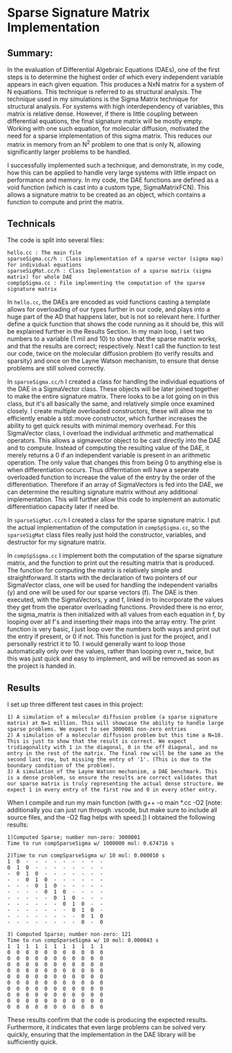 # Sparse Signature Matrix Implementation

## Summary:

In the evaluation of Differential Algebraic Equations (DAEs), one of the first steps is to determine the highest order of which every independent variable appears in each given equation. This produces a NxN matrix for a system of N equations. This technique is referred to as structural analysis. The technique used in my simulations is the Sigma Matrix technique for structural analysis. For systems with high interdependency of variables, this matrix is relative dense. However, if there is little coupling between differential equations, the final signature matrix will be mostly empty. Working with one such equation, for molecular diffusion, motivated the need for a sparse implementation of this sigma matrix. This reduces our matrix in memory from an N<sup>2</sup> problem to one that is only N, allowing significantly larger problems to be handled.

I successfully implemented such a technique, and demonstrate, in my code, how this can be applied to handle very large systems with little impact on performance and memory. In my code, the DAE functions are defined as a void function (which is cast into a custom type, SigmaMatrixFCN). This allows a signature matrix to be created as an object, which contains a function to compute and print the matrix.

## Technicals

The code is split into several files:

    hello.cc : The main file
    sparseSigma.cc/h : Class implementation of a sparse vector (sigma map) for individual equations
    sparseSigMat.cc/h : Class Implementation of a sparse matrix (sigma matrix) for whole DAE
    compSpSigma.cc : File implementing the computation of the sparse signature matrix

In `hello.cc`, the DAEs are encoded as void functions casting a template allows for overloading of our types further in our code, and plays into a huge part of the AD that happens later, but is not so relevant here. I further define a quick function that shows the code running as it should be, this will be explained further in the Results Section. In my main loop, I set two numbers to a variable (1 mil and 10) to show that the sparse matrix works, and that the results are correct; respectively. Next I call the function to test our code, twice on the molecular diffusion problem (to verify results and sparsity) and once on the Layne Watson mechanism, to ensure that dense problems are still solved correctly.

In `sparseSigma.cc/h` I created a class for handling the individual equations of the DAE in a SigmaVector class. These objects will be later joined together to make the entire signature matrix. There looks to be a lot going on in this class, but it's all basically the same, and relatively simple once examined closely. I create multiple overloaded constructors, these will allow me to efficiently enable a std::move constructor, which further increases the ability to get quick results with minimal memory overhead. For this SigmaVector class, I overload the individual arithmetic and mathematical operators. This allows a sigmavector object to be cast directly into the DAE and to compute. Instead of computing the resulting value of the DAE, it merely returns a 0 if an independent variable is present in an arithmetic operation. The only value that changes this from being 0 to anything else is when differentiation occurs. Thus differntiation will have a seperate overloaded function to increase the value of the entry by the order of the differentiation. Therefore if an array of SigmaVectors is fed into the DAE, we can determine the resulting signature matrix without any additional implementation. This will further allow this code to implement an automatic differentiation capacity later if need be.

In `sparseSigMat.cc/h` I created a class for the sparse signature matrix. I put the actual implementation of the computation in `compSpSigma.cc`, so the `sparseSigMat` class files really just hold the constructor, variables, and destructor for my signature matrix.

In `compSpSigma.cc` I implement both the computation of the sparse signature matrix, and the function to print out the resulting matrix that is produced. The function for computing the matrix is relatively simple and straightforward. It starts with the declaration of two pointers of our SigmaVector class, one will be used for handling the independent varialbs (y) and one will be used for our sparse vectors (f). The DAE is then executed, with the SigmaVectors, y and f, linked in to incorporate the values they get from the operator overloading functions. Provided there is no error, the sigma_matrix is then initialized with all values from each equation in f, by looping over all f's and inserting their maps into the array entry. The print function is very basic, I just loop over the numbers both ways and print out the entry if present, or 0 if not. This function is just for the project, and I personally restrict it to 10. I would generally want to loop those automatically only over the values, rather than looping over n_ twice, but this was just quick and easy to implement, and will be removed as soon as the project is handed in.

## Results

I set up three different test cases in this project:
    
    1) A simulation of a molecular diffusion problem (a sparse signature matrix) at N=1 million. This will showcase the ability to handle large sparse problems. We expect to see 3000001 non-zero entries
    2) A simulation of a molecular diffusion problem but this time a N=10. This is just to show that the result is correct. We expect tridiagonality with 1 in the diagonal, 0 in the off diagonal, and no entry in the rest of the matrix. The final row will be the same as the second last row, but missing the entry of '1'. (This is due to the boundary condition of the problem).
    3) A simulation of the Layne Watson mechanism, a DAE benchmark. This is a dense problem, so ensure the results are correct validates that our sparse matrix is truly representing the actual dense structure. We expect 1 in every entry of the first row and 0 in every other entry.

When I compile and run my main function (with g++ -o main *.cc -O2 [note: additionally you can just run through .vscode, but make sure to include all source files, and the -O2 flag helps with speed.]) I obtained the following results:

    1)Computed Sparse; number non-zero: 3000001
    Time to run compSparseSigma w/ 1000000 mol: 0.674716 s

    2)Time to run compSparseSigma w/ 10 mol: 0.000010 s
    1  0  -  -  -  -  -  -  -  -  - 
    0  1  0  -  -  -  -  -  -  -  - 
    -  0  1  0  -  -  -  -  -  -  - 
    -  -  0  1  0  -  -  -  -  -  - 
    -  -  -  0  1  0  -  -  -  -  - 
    -  -  -  -  0  1  0  -  -  -  - 
    -  -  -  -  -  0  1  0  -  -  - 
    -  -  -  -  -  -  0  1  0  -  - 
    -  -  -  -  -  -  -  0  1  0  - 
    -  -  -  -  -  -  -  -  0  1  0 
    -  -  -  -  -  -  -  -  0  -  0

    3) Computed Sparse; number non-zero: 121
    Time to run compSparseSigma w/ 10 mol: 0.000043 s
    1  1  1  1  1  1  1  1  1  1  1 
    0  0  0  0  0  0  0  0  0  0  0 
    0  0  0  0  0  0  0  0  0  0  0 
    0  0  0  0  0  0  0  0  0  0  0 
    0  0  0  0  0  0  0  0  0  0  0 
    0  0  0  0  0  0  0  0  0  0  0 
    0  0  0  0  0  0  0  0  0  0  0 
    0  0  0  0  0  0  0  0  0  0  0 
    0  0  0  0  0  0  0  0  0  0  0 
    0  0  0  0  0  0  0  0  0  0  0 
    0  0  0  0  0  0  0  0  0  0  0 

These results confirm that the code is producing the expected results. Furthermore, it indicates that even large problems can be solved very quickly, ensuring that the implementation in the DAE library will be sufficiently quick.